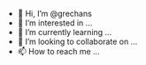 - 👋 Hi, I’m @grechans
- 👀 I’m interested in ...
- 🌱 I’m currently learning ...
- 💞️ I’m looking to collaborate on ...
- 📫 How to reach me ...

<!---
grechans/grechans is a ✨ special ✨ repository because its `README.md` (this file) appears on your GitHub profile.
You can click the Preview link to take a look at your changes.
--->

